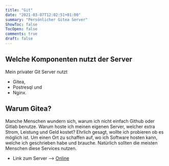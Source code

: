 ```yaml
---
title: "Git"
date: "2021-03-07T12:02:51+01:00"
summary: "Persönlicher Gitea Server"
ShowToc: false
TocOpen: false
comments: true
draft: false
---
```


## Welche Komponenten nutzt der Server

Mein privater Git Server nutzt

+ Gitea,
+ Postresql und
+ Nginx.

## Warum Gitea?

Manche Menschen wundern sich, warum ich nicht einfach Github oder Gitlab benutze. Warum hoste ich meinen eigenen Server, welcher extra Strom, Leistung und Geld kostet? Ehrlich gesagt, wollte ich probieren ob es möglich ist. Um einen Ort zu schaffen auf, wo ich Software hosten kann, welche ich geschrieben habe und brauche. Natürlich sollten die meisten Menschen diese Services nutzen.

+ Link zum Server --> [Online](https://git.mjindra.eu)

